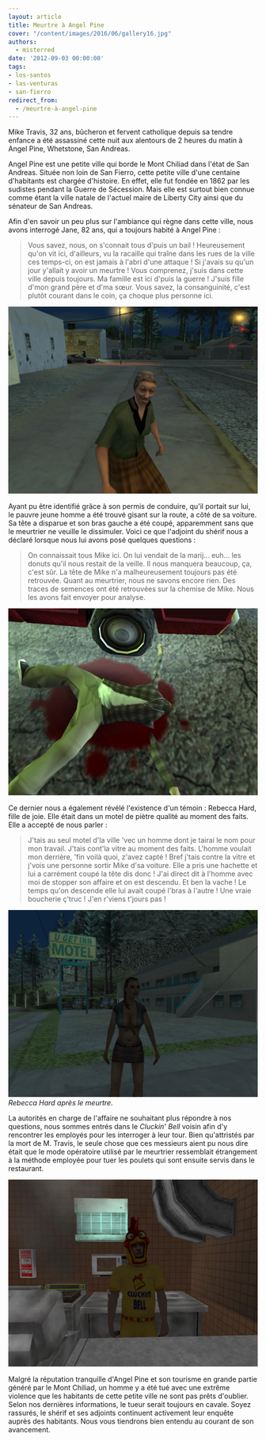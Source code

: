 ```yaml
---
layout: article
title: Meurtre à Angel Pine
cover: "/content/images/2016/06/gallery16.jpg"
authors:
  - misterred
date: '2012-09-03 00:00:00'
tags:
- los-santos
- las-venturas
- san-fierro
redirect_from:
  - /meurtre-à-angel-pine
---
```


Mike Travis, 32 ans, bûcheron et fervent catholique depuis sa tendre enfance a été assassiné cette nuit aux alentours de 2 heures du matin à Angel Pine, Whetstone, San Andreas.

Angel Pine est une petite ville qui borde le Mont Chiliad dans l'état de San Andreas. Située non loin de San Fierro, cette petite ville d'une centaine d'habitants est chargée d'histoire. En effet, elle fut fondée en 1862 par les sudistes pendant la Guerre de Sécession. Mais elle est surtout bien connue comme étant la ville natale de l'actuel maire de Liberty City ainsi que du sénateur de San Andreas.

Afin d'en savoir un peu plus sur l'ambiance qui règne dans cette ville, nous avons interrogé Jane, 82 ans, qui a toujours habité à Angel Pine :

> Vous savez, nous, on s'connait tous d'puis un bail ! Heureusement qu'on vit ici, d'ailleurs, vu la racaille qui traîne dans les rues de la ville ces temps-ci, on est jamais à l'abri d'une attaque ! Si j'avais su qu'un jour y'allait y avoir un meurtre ! Vous comprenez, j'suis dans cette ville depuis toujours. Ma famille est ici d'puis la guerre ! J'suis fille d'mon grand père et d'ma sœur. Vous savez, la consanguinité, c'est plutôt courant dans le coin, ça choque plus personne ici.

![](/content/images/2016/06/gallery12.jpg)

Ayant pu être identifié grâce à son permis de conduire, qu'il portait sur lui, le pauvre jeune homme a été trouvé gisant sur la route, a côté de sa voiture. Sa tête a disparue et son bras gauche a été coupé, apparemment sans que le meurtrier ne veuille le dissimuler. Voici ce que l'adjoint du shérif nous a déclaré lorsque nous lui avons posé quelques questions :

> On connaissait tous Mike ici. On lui vendait de la marij... euh... les donuts qu'il nous restait de la veille. Il nous manquera beaucoup, ça, c'est sûr. La tête de Mike n'a malheureusement toujours pas été retrouvée. Quant au meurtrier, nous ne savons encore rien. Des traces de semences ont été retrouvées sur la chemise de Mike. Nous les avons fait envoyer pour analyse.

![](/content/images/2016/06/gallery14.jpg)

Ce dernier nous a également révélé l'existence d'un témoin : Rebecca Hard, fille de joie. Elle était dans un motel de piètre qualité au moment des faits. Elle a accepté de nous parler :

> J'tais au seul motel d'la ville 'vec un homme dont je tairai le nom pour mon travail. J'tais cont'la vitre au moment des faits. L'homme voulait mon derrière, 'fin voilà quoi, z'avez capté ! Bref j'tais contre la vitre et j'vois une personne sortir Mike d'sa voiture. Elle a pris une hachette et lui a carrément coupé la tête dis donc ! J'ai direct dit à l'homme avec moi de stopper son affaire et on est descendu. Et ben la vache ! Le temps qu'on descende elle lui avait coupé l'bras à l'autre ! Une vraie boucherie ç'truc ! J'en r'viens t'jours pas !

![Rebecca Hard après le meurtre.](/content/images/2016/06/gallery10.jpg)
_Rebecca Hard après le meurtre._

La autorités en charge de l'affaire ne souhaitant plus répondre à nos questions, nous sommes entrés dans le _Cluckin' Bell_ voisin afin d'y rencontrer les employés pour les interroger à leur tour. Bien qu'attristés par la mort de M. Travis, le seule chose que ces messieurs aient pu nous dire était que le mode opératoire utilisé par le meurtrier ressemblait étrangement à la méthode employée pour tuer les poulets qui sont ensuite servis dans le restaurant.

![](/content/images/2016/06/gallery24.jpg)

Malgré la réputation tranquille d'Angel Pine et son tourisme en grande partie généré par le Mont Chiliad, un homme y a été tué avec une extrême violence que les habitants de cette petite ville ne sont pas prêts d'oublier. Selon nos dernières informations, le tueur serait toujours en cavale. Soyez rassurés, le shérif et ses adjoints continuent activement leur enquête auprès des habitants. Nous vous tiendrons bien entendu au courant de son avancement.